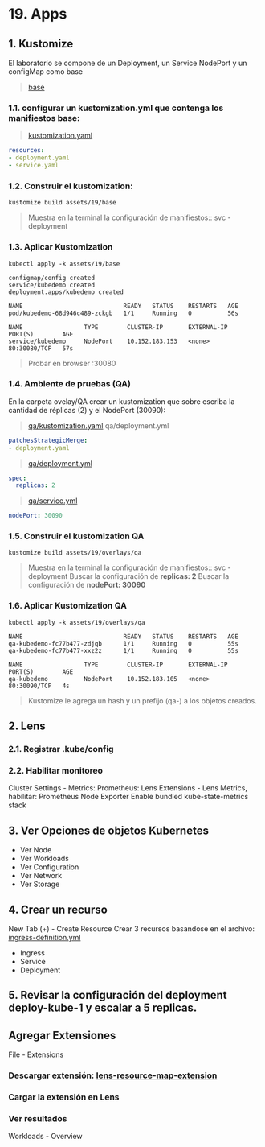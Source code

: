 # 19. Apps <!-- omit in TOC -->

## 1. Kustomize
El laboratorio se compone de un Deployment, un Service NodePort y un configMap como base
>[base](./assets/19/base/)

### 1.1. configurar un kustomization.yml que contenga los manifiestos base:
>[kustomization.yaml](./assets/19/base/kustomization.yaml)
```yaml
resources:
- deployment.yaml
- service.yaml
```
### 1.2. Construir el kustomization:
```vim
kustomize build assets/19/base
```
> Muestra en la terminal la configuración de manifiestos:: svc - deployment

### 1.3. Aplicar Kustomization
```vim
kubectl apply -k assets/19/base
```
```vim
configmap/config created
service/kubedemo created
deployment.apps/kubedemo created
```
```vim
NAME                            READY   STATUS    RESTARTS   AGE
pod/kubedemo-68d946c489-zckgb   1/1     Running   0          56s

NAME                 TYPE        CLUSTER-IP       EXTERNAL-IP   PORT(S)        AGE
service/kubedemo     NodePort    10.152.183.153   <none>        80:30080/TCP   57s
```

> Probar en browser :30080

### 1.4. Ambiente de pruebas (QA)
En la carpeta ovelay/QA crear un kustomization que sobre escriba la cantidad de réplicas (2) y el NodePort (30090):
> [qa/kustomization.yaml](./assets/19/overlays/qa/kustomization.yaml)
>qa/deployment.yml
```yaml
patchesStrategicMerge:
- deployment.yaml
```
> [qa/deployment.yml](./assets/19/overlays/qa/deployment.yml)
```yaml
spec:
  replicas: 2
```
> [qa/service.yml](./assets/19/overlays/qa/service.yml)
```yaml
nodePort: 30090
```

### 1.5. Construir el kustomization QA
```vim
kustomize build assets/19/overlays/qa
```
> Muestra en la terminal la configuración de manifiestos:: svc - deployment
> Buscar la configuración de **replicas: 2**
> Buscar la configuración de **nodePort: 30090**

### 1.6. Aplicar Kustomization QA
```vim
kubectl apply -k assets/19/overlays/qa
```

```vim
NAME                            READY   STATUS    RESTARTS   AGE
qa-kubedemo-fc77b477-zdjqb      1/1     Running   0          55s
qa-kubedemo-fc77b477-xxz2z      1/1     Running   0          55s

NAME                 TYPE        CLUSTER-IP       EXTERNAL-IP   PORT(S)        AGE
qa-kubedemo          NodePort    10.152.183.105   <none>        80:30090/TCP   4s
```
> Kustomize le agrega un hash y un prefijo (qa-) a los objetos creados.

## 2. Lens

### 2.1. Registrar .kube/config
### 2.2. Habilitar monitoreo
Cluster Settings - Metrics:
Prometheus: Lens
Extensions - Lens Metrics, habilitar:
Prometheus
Node Exporter
Enable bundled kube-state-metrics stack


## 3. Ver Opciones de objetos Kubernetes
- Ver Node
- Ver Workloads
- Ver Configuration
- Ver Network
- Ver Storage

## 4. Crear un recurso
New Tab (+) - Create Resource
Crear 3 recursos basandose en el archivo:
[ingress-definition.yml](./assets/ingress-definition.yml)

- Ingress
- Service
- Deployment

## 5. Revisar la configuración del deployment **deploy-kube-1** y escalar a 5 replicas.

## Agregar Extensiones
File - Extensions
### Descargar extensión: [lens-resource-map-extension](https://github.com/nevalla/lens-resource-map-extension)
### Cargar la extensión en Lens
### Ver resultados
Workloads - Overview



